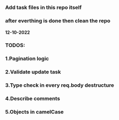 ### Add task files in this repo itself
### after everthing is done then clean the repo



#### 12-10-2022
### TODOS: 
### 1.Pagination logic 
### 2.Validate update task
### 3.Type check in every req.body destructure
### 4.Describe comments
### 5.Objects in camelCase